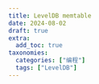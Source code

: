 ```yaml
---
title: LevelDB memtable
date: 2024-08-02
draft: true
extra:
  add_toc: true
taxonomies:
  categories: ["编程"]
  tags: ["LevelDB"]
---
```



